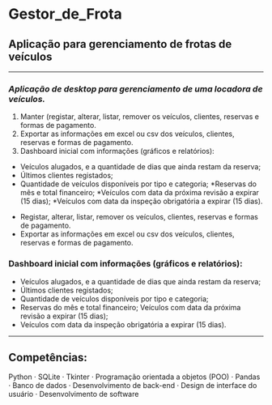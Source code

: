 # Gestor_de_Frota
## **Aplicação para gerenciamento de frotas de veículos**
---

### *Aplicação de desktop para gerenciamento de uma locadora de veículos.*
1. Manter (registar, alterar, listar, remover os veículos, clientes, reservas e formas de pagamento.
1. Exportar as informações em excel ou csv dos veículos, clientes, reservas e formas de pagamento.
1. Dashboard inicial com informações (gráficos e relatórios):

* Veículos alugados, e a quantidade de dias que ainda restam da reserva;
* Últimos clientes registados;
* Quantidade de veículos disponíveis por tipo e categoria;
*Reservas do mês e total financeiro;
*Veículos com data da próxima revisão a expirar (15 dias);
*Veículos com data da inspeção obrigatória a expirar (15 dias).

- Registar, alterar, listar, remover os veículos, clientes, reservas e formas de pagamento. 
- Exportar as informações em excel ou csv dos veículos, clientes, reservas e formas de pagamento.
### Dashboard inicial com informações (gráficos e relatórios): 
   - Veículos alugados, e a quantidade de dias que ainda restam da reserva;
   - Últimos clientes registados;
   - Quantidade de veículos disponíveis por tipo e categoria;
   - Reservas do mês e total financeiro; Veículos com data da próxima revisão a expirar (15 dias);
   - Veículos com data da inspeção obrigatória a expirar (15 dias).
---
   
## Competências:
Python · SQLite · Tkinter · Programação orientada a objetos (POO) · Pandas · Banco de dados · Desenvolvimento de back-end · Design de interface do usuário · Desenvolvimento de software
